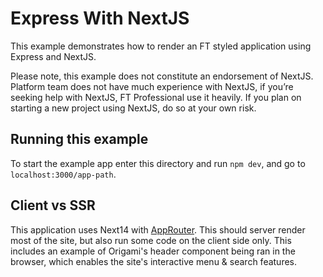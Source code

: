 # Express With NextJS

This example demonstrates how to render an FT styled application using Express and NextJS.

Please note, this example does not constitute an endorsement of NextJS. Platform team does not have much experience with NextJS, if you’re seeking help with NextJS, FT Professional use it heavily. If you plan on starting a new project using NextJS, do so at your own risk.

## Running this example

To start the example app enter this directory and run `npm dev`, and go to `localhost:3000/app-path`.

## Client vs SSR

This application uses Next14 with [AppRouter](https://nextjs.org/docs/app). This should server render most of the site, but also run some code on the client side only. This includes an example of Origami's header component being ran in the browser, which enables the site's interactive menu & search features.
